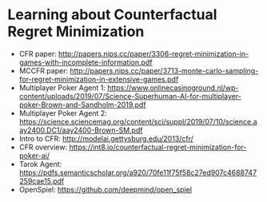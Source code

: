 # Learning about Counterfactual Regret Minimization

- CFR paper: http://papers.nips.cc/paper/3306-regret-minimization-in-games-with-incomplete-information.pdf
- MCCFR paper: http://papers.nips.cc/paper/3713-monte-carlo-sampling-for-regret-minimization-in-extensive-games.pdf
- Multiplayer Poker Agent 1: https://www.onlinecasinoground.nl/wp-content/uploads/2019/07/Science-Superhuman-AI-for-multiplayer-poker-Brown-and-Sandholm-2019.pdf
- Multiplayer Poker Agent 2: https://science.sciencemag.org/content/sci/suppl/2019/07/10/science.aay2400.DC1/aay2400-Brown-SM.pdf
- Intro to CFR: http://modelai.gettysburg.edu/2013/cfr/
- CFR overview: https://int8.io/counterfactual-regret-minimization-for-poker-ai/
- Tarok Agent: https://pdfs.semanticscholar.org/a920/70fe11f75f58c27ed907c4688747259cae15.pdf
- OpenSpiel: https://github.com/deepmind/open_spiel
